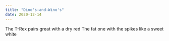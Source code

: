 ```yaml
---
title: "Dino's-and-Wino's"
date: 2020-12-14
---
```


The T-Rex pairs great with a dry red
The fat one with the spikes like a sweet white
